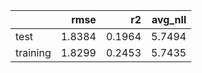 |          |   rmse |     r2 |   avg_nll |
|:---------|-------:|-------:|----------:|
| test     | 1.8384 | 0.1964 |    5.7494 |
| training | 1.8299 | 0.2453 |    5.7435 |